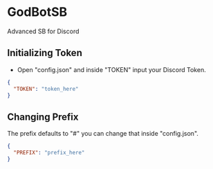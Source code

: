 # GodBotSB
Advanced SB for Discord

## Initializing Token
- Open "config.json" and inside "TOKEN" input your Discord Token.

```json
{
  "TOKEN": "token_here"
}
```

## Changing Prefix
The prefix defaults to "#" you can change that inside "config.json".

```json
{
  "PREFIX": "prefix_here"
}
```
